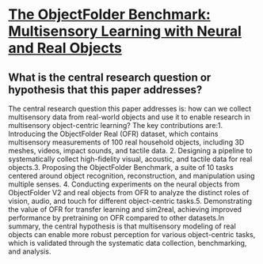 # [The ObjectFolder Benchmark: Multisensory Learning with Neural and Real   Objects](https://arxiv.org/abs/2306.00956)

## What is the central research question or hypothesis that this paper addresses?

The central research question this paper addresses is: how can we collect multisensory data from real-world objects and use it to enable research in multisensory object-centric learning? The key contributions are:1. Introducing the ObjectFolder Real (OFR) dataset, which contains multisensory measurements of 100 real household objects, including 3D meshes, videos, impact sounds, and tactile data. 2. Designing a pipeline to systematically collect high-fidelity visual, acoustic, and tactile data for real objects.3. Proposing the ObjectFolder Benchmark, a suite of 10 tasks centered around object recognition, reconstruction, and manipulation using multiple senses. 4. Conducting experiments on the neural objects from ObjectFolder V2 and real objects from OFR to analyze the distinct roles of vision, audio, and touch for different object-centric tasks.5. Demonstrating the value of OFR for transfer learning and sim2real, achieving improved performance by pretraining on OFR compared to other datasets.In summary, the central hypothesis is that multisensory modeling of real objects can enable more robust perception for various object-centric tasks, which is validated through the systematic data collection, benchmarking, and analysis.

